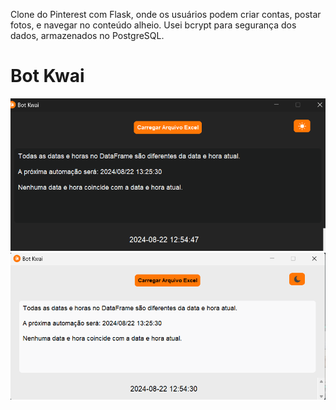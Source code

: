 Clone do Pinterest com Flask, onde os usuários podem criar contas, postar fotos, e navegar no conteúdo alheio. Usei bcrypt para segurança dos dados, armazenados no PostgreSQL.
# Bot Kwai

<img src="https://github.com/HugoLeandro/Bot-Kwai/blob/main/imagens/img-kwai1.png" width=800/>

<br>
<img src="https://github.com/HugoLeandro/Bot-Kwai/blob/main/imagens/img-kwai2.png" width=800/>
